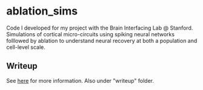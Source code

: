 # ablation_sims
Code I developed for my project with the Brain Interfacing Lab @ Stanford. Simulations of cortical micro-circuits using spiking neural networks folllowed by ablation to understand neural recovery at both a population and cell-level scale.

## Writeup
See [here](https://github.com/valex2/ablation_sims/blob/main/Writeup/Robustness%20of%20Balanced%20Networks%2C%20Before%20and%20After%20Neuron%20Loss.pdf) for more information. Also under "writeup" folder.
